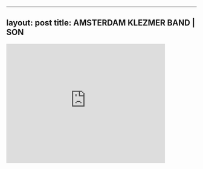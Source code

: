 

---
layout: post
title: AMSTERDAM KLEZMER BAND | SON
---


<iframe width="420" height="315" src="http://www.youtube.com/embed/GVOU8l5PiPs" frameborder="0" allowfullscreen></iframe>

